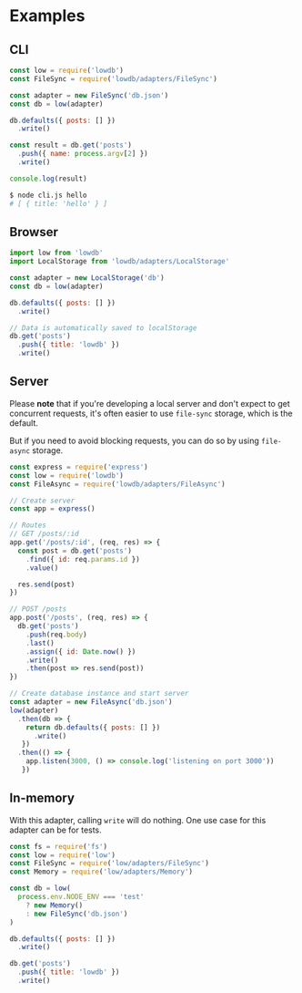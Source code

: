 # Examples

## CLI

```js
const low = require('lowdb')
const FileSync = require('lowdb/adapters/FileSync')

const adapter = new FileSync('db.json')
const db = low(adapter)

db.defaults({ posts: [] })
  .write()

const result = db.get('posts')
  .push({ name: process.argv[2] })
  .write()

console.log(result)
```

```sh
$ node cli.js hello
# [ { title: 'hello' } ]
```

## Browser

```js
import low from 'lowdb'
import LocalStorage from 'lowdb/adapters/LocalStorage'

const adapter = new LocalStorage('db')
const db = low(adapter)

db.defaults({ posts: [] })
  .write()

// Data is automatically saved to localStorage
db.get('posts')
  .push({ title: 'lowdb' })
  .write()
```

## Server

Please __note__ that if you're developing a local server and don't expect to get concurrent requests, it's often easier to use `file-sync` storage, which is the default.

But if you need to avoid blocking requests, you can do so by using `file-async` storage.

```js
const express = require('express')
const low = require('lowdb')
const FileAsync = require('lowdb/adapters/FileAsync')

// Create server
const app = express()

// Routes
// GET /posts/:id
app.get('/posts/:id', (req, res) => {
  const post = db.get('posts')
    .find({ id: req.params.id })
    .value()

  res.send(post)
})

// POST /posts
app.post('/posts', (req, res) => {
  db.get('posts')
    .push(req.body)
    .last()
    .assign({ id: Date.now() })
    .write()
    .then(post => res.send(post))
})

// Create database instance and start server
const adapter = new FileAsync('db.json')
low(adapter)
  .then(db => {
    return db.defaults({ posts: [] })
      .write()
   })
  .then(() => {
    app.listen(3000, () => console.log('listening on port 3000'))
   })
```

## In-memory

With this adapter, calling `write` will do nothing. One use case for this adapter can be for tests.

```js
const fs = require('fs')
const low = require('low')
const FileSync = require('low/adapters/FileSync')
const Memory = require('low/adapters/Memory')

const db = low(
  process.env.NODE_ENV === 'test'
    ? new Memory()
    : new FileSync('db.json')
)

db.defaults({ posts: [] })
  .write()

db.get('posts')
  .push({ title: 'lowdb' })
  .write()
```
